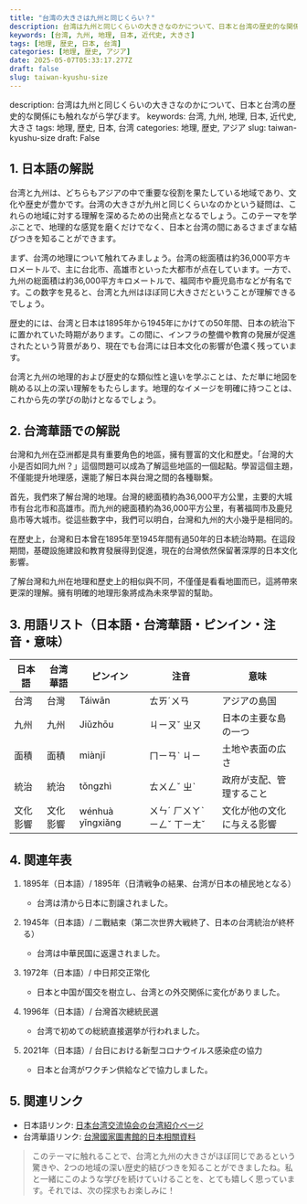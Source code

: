 ```yaml
---
title: "台湾の大きさは九州と同じくらい？"
description: 台湾は九州と同じくらいの大きさなのかについて、日本と台湾の歴史的な関係にも触れながら学びます。
keywords: [台湾, 九州, 地理, 日本, 近代史, 大きさ]
tags: [地理, 歴史, 日本, 台湾]
categories: [地理, 歴史, アジア]
date: 2025-05-07T05:33:17.277Z
draft: false
slug: taiwan-kyushu-size
---
```


description: 台湾は九州と同じくらいの大きさなのかについて、日本と台湾の歴史的な関係にも触れながら学びます。
keywords: 台湾, 九州, 地理, 日本, 近代史, 大きさ
tags: 地理, 歴史, 日本, 台湾
categories: 地理, 歴史, アジア
slug: taiwan-kyushu-size
draft: False

## 1. 日本語の解説

台湾と九州は、どちらもアジアの中で重要な役割を果たしている地域であり、文化や歴史が豊かです。台湾の大きさが九州と同じくらいなのかという疑問は、これらの地域に対する理解を深めるための出発点となるでしょう。このテーマを学ぶことで、地理的な感覚を磨くだけでなく、日本と台湾の間にあるさまざまな結びつきを知ることができます。

まず、台湾の地理について触れてみましょう。台湾の総面積は約36,000平方キロメートルで、主に台北市、高雄市といった大都市が点在しています。一方で、九州の総面積は約36,000平方キロメートルで、福岡市や鹿児島市などが有名です。この数字を見ると、台湾と九州はほぼ同じ大きさだということが理解できるでしょう。

歴史的には、台湾と日本は1895年から1945年にかけての50年間、日本の統治下に置かれていた時期があります。この間に、インフラの整備や教育の発展が促進されたという背景があり、現在でも台湾には日本文化の影響が色濃く残っています。

台湾と九州の地理的および歴史的な類似性と違いを学ぶことは、ただ単に地図を眺める以上の深い理解をもたらします。地理的なイメージを明確に持つことは、これから先の学びの助けとなるでしょう。

## 2. 台湾華語での解説

台灣和九州在亞洲都是具有重要角色的地區，擁有豐富的文化和歷史。「台灣的大小是否如同九州？」這個問題可以成為了解這些地區的一個起點。學習這個主題，不僅能提升地理感，還能了解日本與台灣之間的各種聯繫。

首先，我們來了解台灣的地理。台灣的總面積約為36,000平方公里，主要的大城市有台北市和高雄市。而九州的總面積約為36,000平方公里，有著福岡市及鹿兒島市等大城市。從這些數字中，我們可以明白，台灣和九州的大小幾乎是相同的。

在歷史上，台灣和日本曾在1895年至1945年間有過50年的日本統治時期。在這段期間，基礎設施建設和教育發展得到促進，現在的台灣依然保留著深厚的日本文化影響。

了解台灣和九州在地理和歷史上的相似與不同，不僅僅是看看地圖而已，這將帶來更深的理解。擁有明確的地理形象將成為未來學習的幫助。

## 3. 用語リスト（日本語・台湾華語・ピンイン・注音・意味）

| 日本語      | 台湾華語     | ピンイン | 注音     | 意味                     |
|-----------|------------|--------|--------|------------------------|
| 台湾       | 台灣        | Táiwān | ㄊㄞˊㄨㄢ  | アジアの島国             |
| 九州       | 九州        | Jiǔzhōu | ㄐㄧㄡˇ ㄓㄡ  | 日本の主要な島の一つ      |
| 面積       | 面積        | miànjī | ㄇㄧㄢˋ ㄐㄧ  | 土地や表面の広さ         |
| 統治       | 統治        | tǒngzhì | ㄊㄨㄥˇ ㄓˋ | 政府が支配、管理すること |
| 文化影響   | 文化影響    | wénhuà yǐngxiǎng | ㄨㄣˊ ㄏㄨㄚˋ ㄧㄥˇ ㄒㄧㄤˇ | 文化が他の文化に与える影響 |

## 4. 関連年表

1. 1895年（日本語）/ 1895年（日清戦争の結果、台湾が日本の植民地となる）
   - 台湾は清から日本に割譲されました。

2. 1945年（日本語）/ 二戰結束（第二次世界大戦終了、日本の台湾統治が終杯る）
   - 台湾は中華民国に返還されました。

3. 1972年（日本語）/ 中日邦交正常化
   - 日本と中国が国交を樹立し、台湾との外交関係に変化がありました。

4. 1996年（日本語）/ 台灣首次總統民選
   - 台湾で初めての総統直接選挙が行われました。

5. 2021年（日本語）/ 台日における新型コロナウイルス感染症の協力
   - 日本と台湾がワクチン供給などで協力しました。

## 5. 関連リンク

- 日本語リンク: [日本台湾交流協会の台湾紹介ページ](https://www.koryu.or.jp/about-taiwan/)
- 台湾華語リンク: [台灣國家圖書館的日本相關資料](https://www.ncl.edu.tw/)

> このテーマに触れることで、台湾と九州の大きさがほぼ同じであるという驚きや、2つの地域の深い歴史的結びつきを知ることができましたね。私と一緒にこのような学びを続けていけることを、とても嬉しく思っています。それでは、次の探求もお楽しみに！
